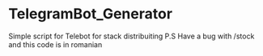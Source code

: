# TelegramBot_Generator
Simple script for Telebot for stack distribuiting P.S Have a bug with /stock and this code is in romanian
